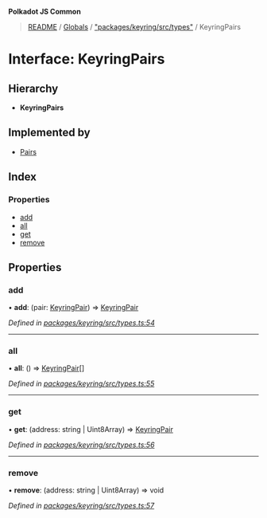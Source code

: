 **Polkadot JS Common**

> [README](../README.md) / [Globals](../globals.md) / ["packages/keyring/src/types"](../modules/_packages_keyring_src_types_.md) / KeyringPairs

# Interface: KeyringPairs

## Hierarchy

* **KeyringPairs**

## Implemented by

* [Pairs](../classes/_packages_keyring_src_pairs_.pairs.md)

## Index

### Properties

* [add](_packages_keyring_src_types_.keyringpairs.md#add)
* [all](_packages_keyring_src_types_.keyringpairs.md#all)
* [get](_packages_keyring_src_types_.keyringpairs.md#get)
* [remove](_packages_keyring_src_types_.keyringpairs.md#remove)

## Properties

### add

•  **add**: (pair: [KeyringPair](_packages_keyring_src_types_.keyringpair.md)) => [KeyringPair](_packages_keyring_src_types_.keyringpair.md)

*Defined in [packages/keyring/src/types.ts:54](https://github.com/polkadot-js/common/blob/dd1220ac/packages/keyring/src/types.ts#L54)*

___

### all

•  **all**: () => [KeyringPair](_packages_keyring_src_types_.keyringpair.md)[]

*Defined in [packages/keyring/src/types.ts:55](https://github.com/polkadot-js/common/blob/dd1220ac/packages/keyring/src/types.ts#L55)*

___

### get

•  **get**: (address: string \| Uint8Array) => [KeyringPair](_packages_keyring_src_types_.keyringpair.md)

*Defined in [packages/keyring/src/types.ts:56](https://github.com/polkadot-js/common/blob/dd1220ac/packages/keyring/src/types.ts#L56)*

___

### remove

•  **remove**: (address: string \| Uint8Array) => void

*Defined in [packages/keyring/src/types.ts:57](https://github.com/polkadot-js/common/blob/dd1220ac/packages/keyring/src/types.ts#L57)*
